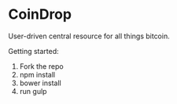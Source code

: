 CoinDrop
============

User-driven central resource for all things bitcoin.



Getting started:
1) Fork the repo
2) npm install
3) bower install
4) run gulp
